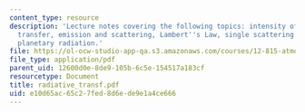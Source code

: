 ```yaml
---
content_type: resource
description: 'Lecture notes covering the following topics: intensity of radiation
  transfer, emission and scattering, Lambert''s Law, single scattering albedo and
  planetary radiation.'
file: https://ol-ocw-studio-app-qa.s3.amazonaws.com/courses/12-815-atmospheric-radiation-fall-2006/e10d65ac65c27fed8d6ede9e1a4ce666_radiative_transf.pdf
file_type: application/pdf
parent_uid: 12600d0e-8de9-105b-6c5e-154517a183cf
resourcetype: Document
title: radiative_transf.pdf
uid: e10d65ac-65c2-7fed-8d6e-de9e1a4ce666
---
```

